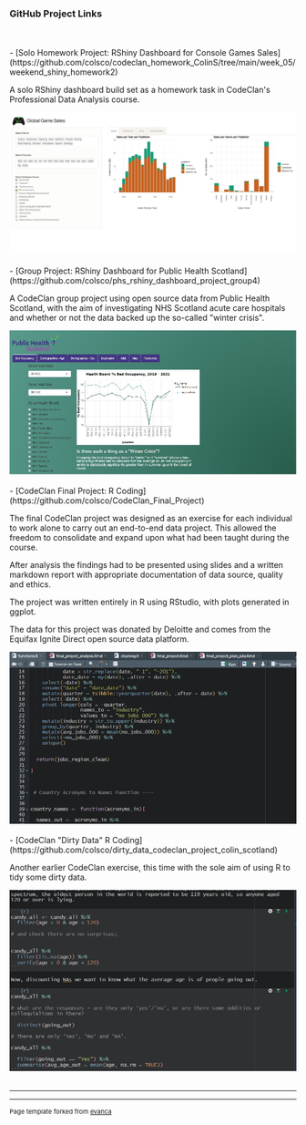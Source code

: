<!-- ## Portfolio

---

<!--### Category Name 1

[CodeClan "Dirty Data" R coding](/sample_page)
<img src="images/dummy_thumbnail.jpg?raw=true"/>

---
[Project 2 Title](/pdf/sample_presentation.pdf)
<img src="images/dummy_thumbnail.jpg?raw=true"/>

---
[Project 3 Title](http://example.com/)
<img src="images/dummy_thumbnail.jpg?raw=true"/>

---
-->
### GitHub Project Links

<br>
<br>
- [Solo Homework Project: RShiny Dashboard for Console Games Sales](https://github.com/colsco/codeclan_homework_ColinS/tree/main/week_05/weekend_shiny_homework2)
<p>
A solo RShiny dashboard build set as a homework task in CodeClan's Professional
Data Analysis course.
</p>
<a href="https://github.com/colsco/codeclan_homework_ColinS/tree/main/week_05/weekend_shiny_homework2"><img src="images/games_shiny.jpg?raw=true"/></a>
<br>
<br>
- [Group Project: RShiny Dashboard for Public Health Scotland](https://github.com/colsco/phs_rshiny_dashboard_project_group4)
<p>
A CodeClan group project using open source data from Public Health Scotland,
with the aim of investigating NHS Scotland acute care hospitals and whether or 
not the data backed up the so-called "winter crisis".
</p>
<a href="https://github.com/colsco/phs_rshiny_dashboard_project_group4"><img src="images/shiny_dashboard.jpg?raw=true"/></a>
<br>
<br>
- [CodeClan Final Project: R Coding](https://github.com/colsco/CodeClan_Final_Project)
<p>
The final CodeClan project was designed as an exercise for each individual to
work alone to carry out an end-to-end data project. This allowed the freedom to
consolidate and expand upon what had been taught during the course.

After analysis the findings had to be presented using slides and a written
markdown report with appropriate documentation of data source, quality and ethics.

The project was written entirely in R using RStudio, with plots generated in
ggplot.

The data for this project was donated by Deloitte and comes from the Equifax 
Ignite Direct open source data platform.
</p>
<a href="https://github.com/colsco/CodeClan_Final_Project"><img src="images/final_project.jpg?raw=true"/></a>
<br>
<br>
- [CodeClan "Dirty Data" R Coding](https://github.com/colsco/dirty_data_codeclan_project_colin_scotland)
<p>
Another earlier CodeClan exercise, this time with the sole aim of using R to tidy some
dirty data.
</p>
<a href="https://github.com/colsco/dirty_data_codeclan_project_colin_scotland"><img src="images/dirty_data.jpg?raw=true"/></a>
<br>
<br>

---




---
<p style="font-size:11px">Page template forked from <a href="https://github.com/evanca/quick-portfolio">evanca</a></p>
<!-- Remove above link if you don't want to attibute -->
